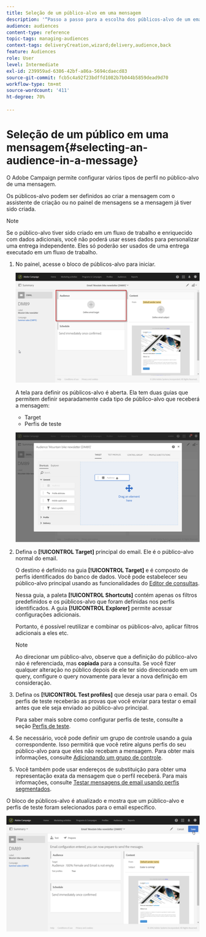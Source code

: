 ```yaml
---
title: Seleção de um público-alvo em uma mensagem
description: '“Passo a passo para a escolha dos públicos-alvo de um email: população principal de direcionamento e perfis de teste.”'
audience: audiences
content-type: reference
topic-tags: managing-audiences
context-tags: deliveryCreation,wizard;delivery,audience,back
feature: Audiences
role: User
level: Intermediate
exl-id: 239959ad-6386-42bf-a86a-5694cdaecd83
source-git-commit: fcb5c4a92f23bdffd1082b7b044b5859dead9d70
workflow-type: tm+mt
source-wordcount: '411'
ht-degree: 70%

---
```


# Seleção de um público em uma mensagem{#selecting-an-audience-in-a-message}

O Adobe Campaign permite configurar vários tipos de perfil no público-alvo de uma mensagem.

Os públicos-alvo podem ser definidos ao criar a mensagem com o assistente de criação ou no painel de mensagens se a mensagem já tiver sido criada.

>[!NOTE]
>
>Se o público-alvo tiver sido criado em um fluxo de trabalho e enriquecido com dados adicionais, você não poderá usar esses dados para personalizar uma entrega independente. Eles só poderão ser usados de uma entrega executado em um fluxo de trabalho.

1. No painel, acesse o bloco de públicos-alvo para iniciar.

   ![](assets/delivery_audience_definition_1.png)

   A tela para definir os públicos-alvo é aberta. Ela tem duas guias que permitem definir separadamente cada tipo de público-alvo que receberá a mensagem:

   * Target
   * Perfis de teste

   ![](assets/delivery_audience_definition_2.png)

1. Defina o **[!UICONTROL Target]** principal do email. Ele é o público-alvo normal do email.

   O destino é definido na guia **[!UICONTROL Target]** e é composto de perfis identificados do banco de dados. Você pode estabelecer seu público-alvo principal usando as funcionalidades do [Editor de consultas](../../automating/using/editing-queries.md#creating-queries).

   Nessa guia, a paleta **[!UICONTROL Shortcuts]** contém apenas os filtros predefinidos e os públicos-alvo que foram definidas nos perfis identificados. A guia **[!UICONTROL Explorer]** permite acessar configurações adicionais.

   Portanto, é possível reutilizar e combinar os públicos-alvo, aplicar filtros adicionais a eles etc.

   >[!NOTE]
   >
   >Ao direcionar um público-alvo, observe que a definição do público-alvo não é referenciada, mas **copiada** para a consulta. Se você fizer qualquer alteração no público depois de ele ter sido direcionado em um query, configure o query novamente para levar a nova definição em consideração.

1. Defina os **[!UICONTROL Test profiles]** que deseja usar para o email. Os perfis de teste receberão as provas que você enviar para testar o email antes que ele seja enviado ao público-alvo principal.

   Para saber mais sobre como configurar perfis de teste, consulte a seção [Perfis de teste](../../audiences/using/managing-test-profiles.md).

1. Se necessário, você pode definir um grupo de controle usando a guia correspondente. Isso permitirá que você retire alguns perfis do seu público-alvo para que eles não recebam a mensagem. Para obter mais informações, consulte [Adicionando um grupo de controle](../../sending/using/control-group.md).

1. Você também pode usar endereços de substituição para obter uma representação exata da mensagem que o perfil receberá.  Para mais informações, consulte [Testar mensagens de email usando perfis segmentados](../../sending/using/testing-messages-using-target.md).

O bloco de públicos-alvo é atualizado e mostra que um público-alvo e perfis de teste foram selecionados para o email específico.

![](assets/delivery_audience_definition_3.png)
